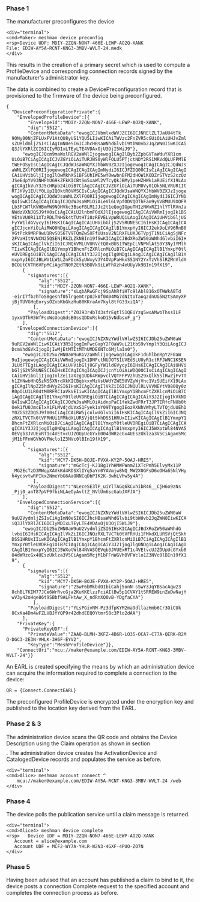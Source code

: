 
### Phase 1

The manufacturer preconfigures the device


~~~~
<div="terminal">
<cmd>Maker> meshman device preconfig
<rsp>Device UDF: MDIY-2ZQN-NON7-466E-LEWP-AO2Q-XANK
File: EDIW-AY5A-RCNT-KNG3-3MBV-WVLT-24.medk
</div>
~~~~

This results in the creation of a primary secret which is used to compute a ProfileDevice
and corresponding connection records signed by the manufacturer's administrator key.

The data is combined to create a DevicePreconfiguration record that is provisioned to
the firmware of the device being preconfigured.

~~~~
{
  "DevicePreconfigurationPrivate":{
    "EnvelopedProfileDevice":[{
        "EnvelopeId":"MDIY-2ZQN-NON7-466E-LEWP-AO2Q-XANK",
        "dig":"S512",
        "ContentMetaData":"ewogICJVbmlxdWVJZCI6ICJNRElZLTJaUU4tTk
  9ONy00NjZFLUxFV1AtQU8yUS1YQU5LIiwKICAiTWVzc2FnZVR5cGUiOiAiUHJvZml
  sZURldmljZSIsCiAgImN0eSI6ICJhcHBsaWNhdGlvbi9tbW0vb2JqZWN0IiwKICAi
  Q3JlYXRlZCI6ICIyMDIxLTEyLTE4VDAxOjU3OjI5WiJ9"},
      "ewogICJQcm9maWxlRGV2aWNlIjogewogICAgIlByb2ZpbGVTaWduYXR1cm
  UiOiB7CiAgICAgICJVZGYiOiAiTURJWS0yWlFOLU5PTjctNDY2RS1MRVdQLUFPMlE
  tWEFOSyIsCiAgICAgICJQdWJsaWNQYXJhbWV0ZXJzIjogewogICAgICAgICJQdWJs
  aWNLZXlFQ0RIIjogewogICAgICAgICAgImNydiI6ICJFZDQ0OCIsCiAgICAgICAgI
  CAiUHVibGljIjogIlQwMkhXS1BFSUhIWE5wY0wwbnBFM2dHOW1KODZrSTVzS2czQz
  JSeEdpYV93NHFhUG9kZFkKICBtSm5xaWl2VTcyQkJBMy1peHZHWk1aRUEifX19LAo
  gICAgIkVuY3J5cHRpb24iOiB7CiAgICAgICJVZGYiOiAiTUM0Vy01Qk5NLVRUR1It
  RTJHVy1EUlY0LUpIQ0ktR0VMSCIsCiAgICAgICJQdWJsaWNQYXJhbWV0ZXJzIjoge
  wogICAgICAgICJQdWJsaWNLZXlFQ0RIIjogewogICAgICAgICAgImNydiI6ICJYND
  Q4IiwKICAgICAgICAgICJQdWJsaWMiOiAieVl6LVpfODVQOThFam9yVVBMUU9XOFR
  Lb3FCWTlKVHBmMW9NOHVkc3BseFBLM1JJc2t1eQogIGpuTHIzNWxRZ1hlYTlRVnJa
  NWdzVXNJQSJ9fX0sCiAgICAiU2lnbmF0dXJlIjogewogICAgICAiVWRmIjogIk1BS
  VEtVVU0Ri1XTzRDLTNHSk4tTUtHTi0zREVELVpWRUQiLAogICAgICAiUHVibGljUG
  FyYW1ldGVycyI6IHsKICAgICAgICAiUHVibGljS2V5RUNESCI6IHsKICAgICAgICA
  gICJjcnYiOiAiRWQ0NDgiLAogICAgICAgICAgIlB1YmxpYyI6ICJ2ek9oLV96RnB0
  VGtPck9MRF9wU1RvS056TV9TQmZwSXFfUUsxV2N1RXFLUXJ6TVpjT1NiCiAgSjNFc
  2FVaHItNVNCN25QSENjRkZLZkNBIn19fSwKICAgICJBdXRoZW50aWNhdGlvbiI6IH
  sKICAgICAgIlVkZiI6ICJNQkVMLUVURVctQ0xBUS1TWEpCLVNPNlAtS0Y3Ny1YMlh
  TIiwKICAgICAgIlB1YmxpY1BhcmFtZXRlcnMiOiB7CiAgICAgICAgIlB1YmxpY0tl
  eUVDREgiOiB7CiAgICAgICAgICAiY3J2IjogIlg0NDgiLAogICAgICAgICAgIlB1Y
  mxpYyI6ICJBLWV1LW1LZnFDck5yUWxyV3Y4OVpPaHkxSS1NY2YxTzVhSlRZMnVldX
  BCOUtCVTR6VFpMCiAgdTN0R2EtN3BOVk9iLWFhXzh4eUUyVk9BIn19fX19",
      {
        "signatures":[{
            "alg":"S512",
            "kid":"MDIY-2ZQN-NON7-466E-LEWP-AO2Q-XANK",
            "signature":"sLqbARwGFcj9SpAhRfiHTc9lAbl816xOTWWkA8Td
  -eirI7fbzhToS8geshf05lrgemtrpUJk0f0A04MG7dNItoTaoqzdnUG5N2tSAmyXP
  jBjTUVGHqEorysOZxbKbGkzHu80KKraAm7kyl8tfG33xiQA"}
          ],
        "PayloadDigest":"Z0J93r4bTd3sfrEqtl51QEUYzg5woAMwbThssILF
  1yxVOThR5WfFsoWsUoqGdsB0ssQDDxRskoD15vNdbsxF_g"}
      ],
    "EnvelopedConnectionDevice":[{
        "dig":"S512",
        "ContentMetaData":"ewogICJNZXNzYWdlVHlwZSI6ICJDb25uZWN0aW
  9uRGV2aWNlIiwKICAiY3R5IjogImFwcGxpY2F0aW9uL21tbS9vYmplY3QiLAogICJ
  DcmVhdGVkIjogIjIwMjEtMTItMThUMDE6NTc6MjlaIn0"},
      "ewogICJDb25uZWN0aW9uRGV2aWNlIjogewogICAgIkF1dGhlbnRpY2F0aW
  9uIjogewogICAgICAiVWRmIjogIk1DNFctNUJOTS1UVEdSLUUyR1ctRFJWNC1KSEN
  JLUdFTEgiLAogICAgICAiUHVibGljUGFyYW1ldGVycyI6IHsKICAgICAgICAiUHVi
  bGljS2V5RUNESCI6IHsKICAgICAgICAgICJjcnYiOiAiWDQ0OCIsCiAgICAgICAgI
  CAiUHVibGljIjogInlZei1aXzg1UDk4RWpvclVQTFFPVzhUS29xQlk5SlRwZjFvTT
  h1ZHNwbHhQSzNSSXNrdXkKICBqbkxyMzVsUWdYZWE5UVZyWjVnc1VzSUEifX19LAo
  gICAgIlNpZ25hdHVyZSI6IHsKICAgICAgIlVkZiI6ICJNQUlRLVVVNEYtV080Qy0z
  R0pOLU1LR04tM0RFRC1aVkVEIiwKICAgICAgIlB1YmxpY1BhcmFtZXRlcnMiOiB7C
  iAgICAgICAgIlB1YmxpY0tleUVDREgiOiB7CiAgICAgICAgICAiY3J2IjogIkVkND
  Q4IiwKICAgICAgICAgICJQdWJsaWMiOiAidnpPaC1fekZwdFRrT3JPTERfcFNUb0t
  Oek1fU0JmcElxX1FLMVdjdUVxS1Fyek1aY09TYgogIEozRXNhVWhyLTVTQjduUEhD
  Y0ZGS2ZDQSJ9fX0sCiAgICAiRW5jcnlwdGlvbiI6IHsKICAgICAgIlVkZiI6ICJNQ
  zRXLTVCTk0tVFRHUi1FMkdXLURSVjQtSkhDSS1HRUxIIiwKICAgICAgIlB1YmxpY1
  BhcmFtZXRlcnMiOiB7CiAgICAgICAgIlB1YmxpY0tleUVDREgiOiB7CiAgICAgICA
  gICAiY3J2IjogIlg0NDgiLAogICAgICAgICAgIlB1YmxpYyI6ICJ5WXotWl84NVA5
  OEVqb3JVUExRT1c4VEtvcUJZOUpUcGYxb004dWRzcGx4UEszUklza3V5CiAgam5Mc
  jM1bFFnWGVhOVFWclo1Z3NVc0lBIn19fX19",
      {
        "signatures":[{
            "alg":"S512",
            "kid":"MCY7-DK5H-BOJE-FVXA-KY2P-5OAJ-HRE5",
            "signature":"mGcTcj-KJ1Bg1YhHMWFWnmZiXTcPmh5ElvyMx11P
  _MG2EcTzD3MWqyXAVkKd4RDSXlIYg5aYn0YAVmjw8NQ_MW2X0GFsD6oOHa65NlVHy
  h4ycsvtwRPIkx2NmeYbG6AaONNCqDbPIK2K-3whLVhw5y4A"}
          ],
        "PayloadDigest":"NLeceSE3lP_uiYlTAGq6kCvhibR46__CjH6o9zNs
  _Pjj0_anT87pVF9fbiNLAeOyAvltZ_NVlUm6scGabJXFJA"}
      ],
    "EnvelopedConnectionService":[{
        "dig":"S512",
        "ContentMetaData":"ewogICJNZXNzYWdlVHlwZSI6ICJDb25uZWN0aW
  9uU2VydmljZSIsCiAgImN0eSI6ICJhcHBsaWNhdGlvbi9tbW0vb2JqZWN0IiwKICA
  iQ3JlYXRlZCI6ICIyMDIxLTEyLTE4VDAxOjU3OjI5WiJ9"},
      "ewogICJDb25uZWN0aW9uU2VydmljZSI6IHsKICAgICJBdXRoZW50aWNhdG
  lvbiI6IHsKICAgICAgIlVkZiI6ICJNQzRXLTVCTk0tVFRHUi1FMkdXLURSVjQtSkh
  DSS1HRUxIIiwKICAgICAgIlB1YmxpY1BhcmFtZXRlcnMiOiB7CiAgICAgICAgIlB1
  YmxpY0tleUVDREgiOiB7CiAgICAgICAgICAiY3J2IjogIlg0NDgiLAogICAgICAgI
  CAgIlB1YmxpYyI6ICJ5WXotWl84NVA5OEVqb3JVUExRT1c4VEtvcUJZOUpUcGYxb0
  04dWRzcGx4UEszUklza3V5CiAgam5McjM1bFFnWGVhOVFWclo1Z3NVc0lBIn19fX1
  9",
      {
        "signatures":[{
            "alg":"S512",
            "kid":"MCY7-DK5H-BOJE-FVXA-KY2P-5OAJ-HRE5",
            "signature":"25wF6bMkbdOIbiCahj5onN-sSwY3JqYBSacAqw23
  8chBL7KIM77JCe6WrRvcGja2KuKKElzzFciAIlBw5p1CVAY1tSRREW9inZeDwNajY
  wV3y42oHqe86t9SBbf9ALFHtAw_X_ndRnXQ0vB-YDgfaCYA"}
          ],
        "PayloadDigest":"YLsPGivNM-Pz3dfpKYM2ma9dllazHmb6Cr3OiCUk
  8CxKa4Dm4wFZLVBJfYQP9r42dhdEEQ0Ytmr58c3Plo2dAA"}
      ],
    "PrivateKey":{
      "PrivateKeyUDF":{
        "PrivateValue":"ZAAQ-BLMH-3KFZ-4B6R-LO35-OCA7-C77A-QERK-R2M
O-DGC3-2E3N-VHLK-3H6F-EYV2",
        "KeyType":"MeshProfileDevice"}},
    "ConnectUri":"mcu://maker@example.com/EDIW-AY5A-RCNT-KNG3-3MBV-
WVLT-24"}}
~~~~

An EARL is created specifying the means by which an administration device can acquire the
information required to complete a connection to the device:

~~~~
QR = {Connect.ConnectEARL}
~~~~

The preconfigured ProfileDevice is encrypted under the encryption key and published to
the location key derived from the EARL.


### Phase 2 & 3

The administration device scans the QR code and obtains the Device Description using
the Claim operation as shown in section $$$$. The administration device creates the 
ActivationDevice and CatalogedDevice records and populates the service as before.


~~~~
<div="terminal">
<cmd>Alice> meshman account connect ^
    mcu://maker@example.com/EDIW-AY5A-RCNT-KNG3-3MBV-WVLT-24 /web
</div>
~~~~

### Phase 4

The device polls the publication service until a claim message is returned.


~~~~
<div="terminal">
<cmd>Alice4> meshman device complete
<rsp>   Device UDF = MDIY-2ZQN-NON7-466E-LEWP-AO2Q-XANK
   Account = alice@example.com
   Account UDF = MCF2-WY7A-YHLR-W2N3-4GXF-4PUO-ZO7N
</div>
~~~~

### Phase 5

Having been advised that an account has published a claim to bind to it, the device
posts a connection Complete request to the specified account and completes the
connection process as before.

